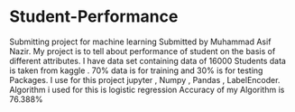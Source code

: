 # Student-Performance
Submitting project for machine learning Submitted by Muhammad Asif Nazir. My project is to tell about performance of student on the basis of different attributes.   I have data set containing data of 16000 Students data is taken from kaggle . 70% data is for training and 30% is for testing Packages. I use for this project jupyter , Numpy , Pandas , LabelEncoder.  Algorithm i used for this is logistic regression Accuracy of my Algorithm is  76.388%
